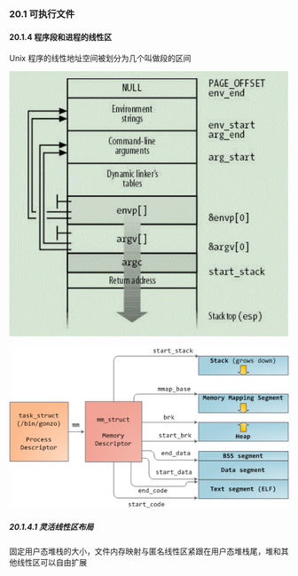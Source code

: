 ### 20.1 可执行文件

#### 20.1.4 程序段和进程的线性区

Unix 程序的线性地址空间被划分为几个叫做段的区间

![mm_struct_2](../img/mm_struct_2.gif)

![mm_struct_1](../img/mm_struct_1.png)

##### 20.1.4.1 灵活线性区布局

固定用户态堆栈的大小，文件内存映射与匿名线性区紧跟在用户态堆栈尾，堆和其他线性区可以自由扩展